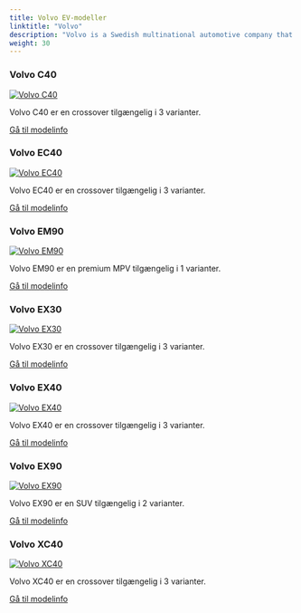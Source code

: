 ```yaml
---
title: Volvo EV-modeller
linktitle: "Volvo"
description: "Volvo is a Swedish multinational automotive company that produces a range of cars, trucks, buses, and construction equipment. The company was founded in 1927 and has since become known for its commitment to safety, innovation, and sustainability."
weight: 30
---
```

<!-- markdownlint-disable MD033 -->
<!-- markdownlint-disable MD010 -->


<div class="container p-3 mb-4 bg-body-tertiary rounded border">
<h3> Volvo C40</h3>
	<div class="row">
		<div class="col col-12 col-md-6">
			<a href="c40"><img src="https://media.evkx.net/multimedia/models/volvo/c40/C40_recharge_twin_motor/main_1_st.jpg" class="img-fluid" alt="Volvo C40" ></a>
		</div>
		<div class="col col-12 col-md-6">
<p>
Volvo C40 er en crossover tilgængelig i 3 varianter.
</p>
	<a href="c40/" class="btn btn-outline-primary" role="button">Gå til modelinfo</a>
		</div>
	</div>
</div>
<div class="container p-3 mb-4 bg-body-tertiary rounded border">
<h3> Volvo EC40</h3>
	<div class="row">
		<div class="col col-12 col-md-6">
			<a href="ec40"><img src="https://media.evkx.net/multimedia/models/volvo/ec40/ec40_single_motor/main_1_st.jpg" class="img-fluid" alt="Volvo EC40" ></a>
		</div>
		<div class="col col-12 col-md-6">
<p>
Volvo EC40 er en crossover tilgængelig i 3 varianter.
</p>
	<a href="ec40/" class="btn btn-outline-primary" role="button">Gå til modelinfo</a>
		</div>
	</div>
</div>
<div class="container p-3 mb-4 bg-body-tertiary rounded border">
<h3> Volvo EM90</h3>
	<div class="row">
		<div class="col col-12 col-md-6">
			<a href="em90"><img src="https://media.evkx.net/multimedia/models/volvo/em90/em90/main_1_st.jpg" class="img-fluid" alt="Volvo EM90" ></a>
		</div>
		<div class="col col-12 col-md-6">
<p>
Volvo EM90 er en premium MPV tilgængelig i 1 varianter.
</p>
	<a href="em90/" class="btn btn-outline-primary" role="button">Gå til modelinfo</a>
		</div>
	</div>
</div>
<div class="container p-3 mb-4 bg-body-tertiary rounded border">
<h3> Volvo EX30</h3>
	<div class="row">
		<div class="col col-12 col-md-6">
			<a href="ex30"><img src="https://media.evkx.net/multimedia/models/volvo/ex30/ex30_twin_motor_performance/main_1_st.jpg" class="img-fluid" alt="Volvo EX30" ></a>
		</div>
		<div class="col col-12 col-md-6">
<p>
Volvo EX30 er en crossover tilgængelig i 3 varianter.
</p>
	<a href="ex30/" class="btn btn-outline-primary" role="button">Gå til modelinfo</a>
		</div>
	</div>
</div>
<div class="container p-3 mb-4 bg-body-tertiary rounded border">
<h3> Volvo EX40</h3>
	<div class="row">
		<div class="col col-12 col-md-6">
			<a href="ex40"><img src="https://media.evkx.net/multimedia/models/volvo/ex40/ex40_single_motor/main_1_st.jpg" class="img-fluid" alt="Volvo EX40" ></a>
		</div>
		<div class="col col-12 col-md-6">
<p>
Volvo EX40 er en crossover tilgængelig i 3 varianter.
</p>
	<a href="ex40/" class="btn btn-outline-primary" role="button">Gå til modelinfo</a>
		</div>
	</div>
</div>
<div class="container p-3 mb-4 bg-body-tertiary rounded border">
<h3> Volvo EX90</h3>
	<div class="row">
		<div class="col col-12 col-md-6">
			<a href="ex90"><img src="https://media.evkx.net/multimedia/models/volvo/ex90/ex90_twin_motor_performance/main_1_st.jpg" class="img-fluid" alt="Volvo EX90" ></a>
		</div>
		<div class="col col-12 col-md-6">
<p>
Volvo EX90 er en SUV tilgængelig i 2 varianter.
</p>
	<a href="ex90/" class="btn btn-outline-primary" role="button">Gå til modelinfo</a>
		</div>
	</div>
</div>
<div class="container p-3 mb-4 bg-body-tertiary rounded border">
<h3> Volvo XC40</h3>
	<div class="row">
		<div class="col col-12 col-md-6">
			<a href="xc40"><img src="https://media.evkx.net/multimedia/models/volvo/xc40/xc40_recharge_single_motor_er/main_1_st.jpg" class="img-fluid" alt="Volvo XC40" ></a>
		</div>
		<div class="col col-12 col-md-6">
<p>
Volvo XC40 er en crossover tilgængelig i 3 varianter.
</p>
	<a href="xc40/" class="btn btn-outline-primary" role="button">Gå til modelinfo</a>
		</div>
	</div>
</div>
